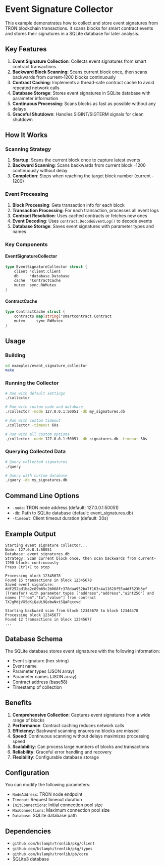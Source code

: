 # Event Signature Collector

This example demonstrates how to collect and store event signatures from TRON blockchain transactions. It scans blocks for smart contract events and stores their signatures in a SQLite database for later analysis.

## Key Features

1. **Event Signature Collection**: Collects event signatures from smart contract transactions
2. **Backward Block Scanning**: Scans current block once, then scans backwards from current-1200 blocks continuously
3. **Contract Caching**: Implements a thread-safe contract cache to avoid repeated network calls
4. **Database Storage**: Stores event signatures in SQLite database with parameter information
5. **Continuous Processing**: Scans blocks as fast as possible without any delays
6. **Graceful Shutdown**: Handles SIGINT/SIGTERM signals for clean shutdown

## How It Works

### Scanning Strategy
1. **Startup**: Scans the current block once to capture latest events
2. **Backward Scanning**: Scans backwards from current block -1200 continuously without delay
3. **Completion**: Stops when reaching the target block number (current - 1200)

### Event Processing
1. **Block Processing**: Gets transaction info for each block
2. **Transaction Processing**: For each transaction, processes all event logs
3. **Contract Resolution**: Uses cached contracts or fetches new ones
4. **Event Decoding**: Uses `contract.DecodeEventLog()` to decode events
5. **Database Storage**: Saves event signatures with parameter types and names

### Key Components

#### EventSignatureCollector
```go
type EventSignatureCollector struct {
    client *client.Client
    db     *database.Database
    cache  *ContractCache
    mutex  sync.RWMutex
}
```

#### ContractCache
```go
type ContractCache struct {
    contracts map[string]*smartcontract.Contract
    mutex     sync.RWMutex
}
```

## Usage

### Building
```bash
cd examples/event_signature_collector
make
```

### Running the Collector
```bash
# Run with default settings
./collector

# Run with custom node and database
./collector -node 127.0.0.1:50051 -db my_signatures.db

# Run with custom timeout
./collector -timeout 60s

# Run with all custom options
./collector -node 127.0.0.1:50051 -db signatures.db -timeout 30s
```

### Querying Collected Data
```bash
# Query collected signatures
./query

# Query with custom database
./query -db my_signatures.db
```

## Command Line Options

- `-node`: TRON node address (default: 127.0.0.1:50051)
- `-db`: Path to SQLite database (default: event_signatures.db)
- `-timeout`: Client timeout duration (default: 30s)

## Example Output

```
Starting event signature collector...
Node: 127.0.0.1:50051
Database: event_signatures.db
Strategy: Scan current block once, then scan backwards from current-1200 blocks continuously
Press Ctrl+C to stop

Processing block 12345678
Found 15 transactions in block 12345678
Saved event signature: ddf252ad1be2c89b69c2b068fc378daa952ba7f163c4a11628f55a4df523b3ef (Transfer) with parameter types ["address","address","uint256"] and names ["from","to","value"] from contract TXJgMdjVX5dKiQaUi9QobwNxtSQaFqccvd

Starting backward scan from block 12345678 to block 12344478
Processing block 12345677
Found 12 transactions in block 12345677
...
```

## Database Schema

The SQLite database stores event signatures with the following information:
- Event signature (hex string)
- Event name
- Parameter types (JSON array)
- Parameter names (JSON array)
- Contract address (base58)
- Timestamp of collection

## Benefits

1. **Comprehensive Collection**: Captures event signatures from a wide range of blocks
2. **Performance**: Contract caching reduces network calls
3. **Efficiency**: Backward scanning ensures no blocks are missed
4. **Speed**: Continuous scanning without delays maximizes processing speed
5. **Scalability**: Can process large numbers of blocks and transactions
6. **Reliability**: Graceful error handling and recovery
7. **Flexibility**: Configurable database storage

## Configuration

You can modify the following parameters:
- `NodeAddress`: TRON node endpoint
- `Timeout`: Request timeout duration
- `InitConnections`: Initial connection pool size
- `MaxConnections`: Maximum connection pool size
- `Database`: SQLite database path

## Dependencies

- `github.com/kslamph/tronlib/pkg/client`
- `github.com/kslamph/tronlib/pkg/types`
- `github.com/kslamph/tronlib/pb/core`
- SQLite3 database 